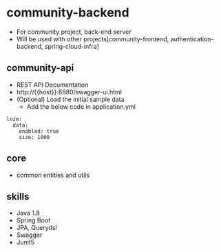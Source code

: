 # community-backend
* For community project, back-end server
* Will be used with other projects[community-frontend, authentication-backend, spring-cloud-infra]

## community-api
* REST API Documentation 
* http://{{host}}:8880/swagger-ui.html
* (Optional) Load the initial sample data
  * Add the below code in application.yml
```
lozm:
  data:
    enabled: true
    size: 1000
```

## core
* common entities and utils

## skills
* Java 1.8
* Spring Boot
* JPA, Querydsl
* Swagger
* Junit5
